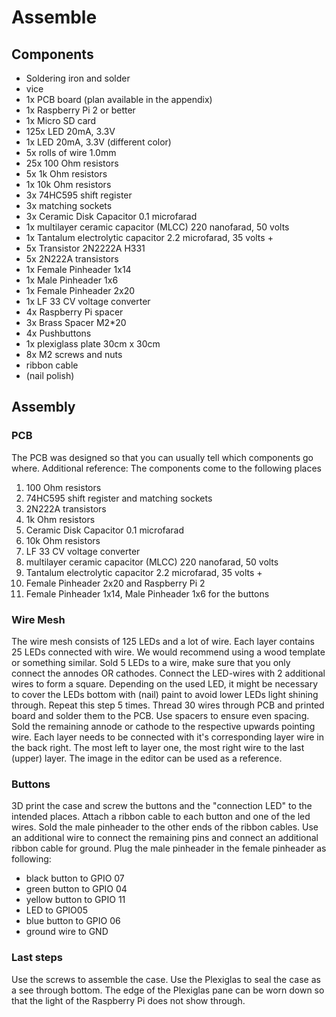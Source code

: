 # Assemble


## Components

- Soldering iron and solder
- vice
- 1x PCB board (plan available in the appendix)
- 1x Raspberry Pi 2 or better
- 1x Micro SD card
- 125x LED 20mA, 3.3V
- 1x LED 20mA, 3.3V (different color)
- 5x rolls of wire 1.0mm
- 25x 100 Ohm resistors
- 5x 1k Ohm resistors
- 1x 10k Ohm resistors
- 3x 74HC595 shift register
- 3x matching sockets
- 3x Ceramic Disk Capacitor 0.1 microfarad
- 1x multilayer ceramic capacitor (MLCC) 220 nanofarad, 50 volts
- 1x Tantalum electrolytic capacitor 2.2 microfarad, 35 volts +
- 5x Transistor 2N2222A H331
- 5x 2N222A transistors
- 1x Female Pinheader 1x14
- 1x Male Pinheader 1x6
- 1x Female Pinheader 2x20
- 1x LF 33 CV voltage converter
- 4x Raspberry Pi spacer
- 3x Brass Spacer M2*20
- 4x Pushbuttons
- 1x plexiglass plate 30cm x 30cm
- 8x M2 screws and nuts
- ribbon cable
- (nail polish)


## Assembly

### PCB

The PCB was designed so that you can usually tell which components go where. 
Additional reference: The components come to the following places

1. 100 Ohm resistors
2. 74HC595 shift register and matching sockets
3. 2N222A transistors
4. 1k Ohm resistors
5. Ceramic Disk Capacitor 0.1 microfarad
6. 10k Ohm resistors
7. LF 33 CV voltage converter
8. multilayer ceramic capacitor (MLCC) 220 nanofarad, 50 volts
9. Tantalum electrolytic capacitor 2.2 microfarad, 35 volts +
10. Female Pinheader 2x20 and Raspberry Pi 2
11. Female Pinheader 1x14, Male Pinheader 1x6 for the buttons

### Wire Mesh

The wire mesh consists of 125 LEDs and a lot of wire. Each layer contains 25 LEDs connected with wire. We would recommend using a wood template or something similar. Sold 5 LEDs to a wire, make sure that you only connect the annodes OR cathodes.
Connect the LED-wires with 2 additional wires to form a square. Depending on the used LED, it might be necessary to cover the LEDs bottom with (nail) paint to avoid lower LEDs light shining through. Repeat this step 5 times.
Thread 30 wires through PCB and printed board and solder them to the PCB. Use spacers to ensure even spacing. Sold the remaining annode or cathode to the respective upwards pointing wire.
Each layer needs to be connected with it's corresponding layer wire in the back right. The most left to layer one, the most right wire to the last (upper) layer.
The image in the editor can be used as a reference.


### Buttons

3D print the case and screw the buttons and the "connection LED" to the intended places. Attach a ribbon cable to each button and one of the led wires.
Sold the male pinheader to the other ends of the ribbon cables. Use an additional wire to connect the remaining pins and connect an additional ribbon cable for ground.
Plug the male pinheader in the female pinheader as following:

- black button to GPIO 07
- green button to GPIO 04
- yellow button to GPIO 11
- LED to GPIO05
- blue button to GPIO 06
- ground wire to GND

### Last steps

Use the screws to assemble the case. Use the Plexiglas to seal the case as a see through bottom. The edge of the Plexiglas pane can be worn down so that the light of the Raspberry Pi does not show through.
